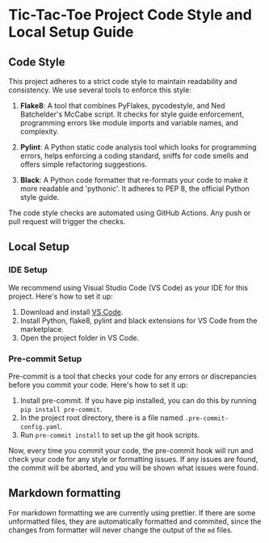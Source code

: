 # Tic-Tac-Toe Project Code Style and Local Setup Guide

## Code Style

This project adheres to a strict code style to maintain readability and consistency. We use several tools to enforce this style:

1. **Flake8**: A tool that combines PyFlakes, pycodestyle, and Ned Batchelder's McCabe script. It checks for style guide enforcement, programming errors like module imports and variable names, and complexity.

2. **Pylint**: A Python static code analysis tool which looks for programming errors, helps enforcing a coding standard, sniffs for code smells and offers simple refactoring suggestions.

3. **Black**: A Python code formatter that re-formats your code to make it more readable and 'pythonic'. It adheres to PEP 8, the official Python style guide.

The code style checks are automated using GitHub Actions. Any push or pull request will trigger the checks.

## Local Setup

### IDE Setup

We recommend using Visual Studio Code (VS Code) as your IDE for this project. Here's how to set it up:

1. Download and install [VS Code](https://code.visualstudio.com/download).
2. Install Python, flake8, pylint and black extensions for VS Code from the marketplace.
3. Open the project folder in VS Code.

### Pre-commit Setup

Pre-commit is a tool that checks your code for any errors or discrepancies before you commit your code. Here's how to set it up:

1. Install pre-commit. If you have pip installed, you can do this by running `pip install pre-commit`.
2. In the project root directory, there is a file named `.pre-commit-config.yaml`.
3. Run `pre-commit install` to set up the git hook scripts.

Now, every time you commit your code, the pre-commit hook will run and check your code for any style or formatting issues. If any issues are found, the commit will be aborted, and you will be shown what issues were found.

## Markdown formatting 

For markdown formatting we are currently using prettier. If there are some unformatted files, they are automatically formatted and commited, since the changes from formatter will never change the output of the `md` files. 